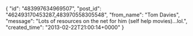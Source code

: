  {
   "id": "483997634969507",
   "post_id": "462493170453287_483970558305548",
   "from_name": "Tom Davies",
   "message": "Lots of resources on the net for him (self help movies)...lol.",
   "created_time": "2013-02-22T21:00:14+0000"
 }
